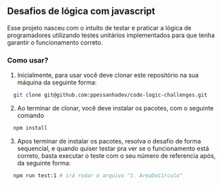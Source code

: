 ## Desafios de lógica com javascript

Esse projeto nasceu com o intuíto de testar e praticar a lógica de programadores utilizando testes unitários implementados para que tenha garantir o funcionamento correto.

### Como usar?


1. Inicialmente, para usar você deve clonar este repositório na sua máquina da seguinte forma:
```bash
  git clone git@github.com:ppessanhadev/code-logic-challenges.git
```
2. Ao terminar de clonar, você deve instalar os pacotes, com o seguinte comando

```bash
  npm install
```

3. Apos terminar de instalar os pacotes, resolva o desafio de forma sequencial, e quando quiser testar pra ver se o funcionamento está correto, basta executar o teste com o seu número de referencia após, da seguinte forma:

```bash
  npm run test:1 # irá rodar o arquivo "1. AreaDoCirculo"
```
